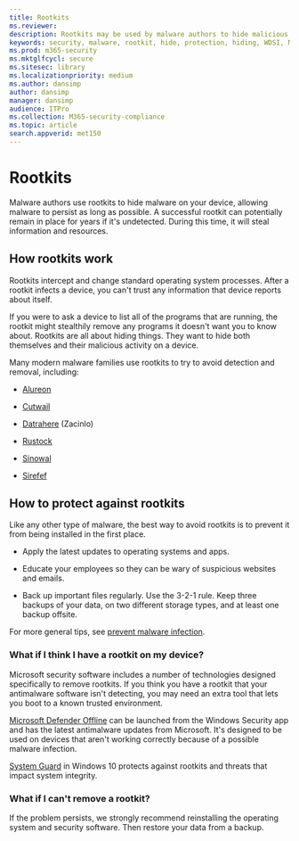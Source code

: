 ```yaml
---
title: Rootkits
ms.reviewer: 
description: Rootkits may be used by malware authors to hide malicious code on your computer and make malware or potentially unwanted software harder to remove.
keywords: security, malware, rootkit, hide, protection, hiding, WDSI, MMPC, Microsoft Malware Protection Center, rootkits, Sirefef, Rustock, Sinowal, Cutwail, malware, virus
ms.prod: m365-security
ms.mktglfcycl: secure
ms.sitesec: library
ms.localizationpriority: medium
ms.author: dansimp
author: dansimp
manager: dansimp
audience: ITPro
ms.collection: M365-security-compliance
ms.topic: article
search.appverid: met150
---
```

# Rootkits

Malware authors use rootkits to hide malware on your device, allowing malware to persist as long as possible. A successful rootkit can potentially remain in place for years if it's undetected. During this time, it will steal information and resources.

## How rootkits work

Rootkits intercept and change standard operating system processes. After a rootkit infects a device, you can't trust any information that device reports about itself.

If you were to ask a device to list all of the programs that are running, the rootkit might stealthily remove any programs it doesn't want you to know about. Rootkits are all about hiding things. They want to hide both themselves and their malicious activity on a device.

Many modern malware families use rootkits to try to avoid detection and removal, including:

* [Alureon](https://www.microsoft.com/security/portal/threat/encyclopedia/Entry.aspx?Name=Win32%2fAlureon)

* [Cutwail](https://www.microsoft.com/security/portal/threat/encyclopedia/Entry.aspx?Name=Win32%2fCutwail)

* [Datrahere](https://www.microsoft.com/wdsi/threats/malware-encyclopedia-description?Name=Trojan:Win64/Detrahere) (Zacinlo)

* [Rustock](https://www.microsoft.com/security/portal/threat/encyclopedia/entry.aspx?Name=Win32%2fRustock)

* [Sinowal](https://www.microsoft.com/security/portal/threat/encyclopedia/Entry.aspx?Name=Win32%2fSinowal)

* [Sirefef](https://www.microsoft.com/security/portal/threat/encyclopedia/Entry.aspx?Name=Win32%2fSirefef)

## How to protect against rootkits

Like any other type of malware, the best way to avoid rootkits is to prevent it from being installed in the first place.

* Apply the latest updates to operating systems and apps.

* Educate your employees so they can be wary of suspicious websites and emails.

* Back up important files regularly. Use the 3-2-1 rule. Keep three backups of your data, on two different storage types, and at least one backup offsite.

For more general tips, see [prevent malware infection](prevent-malware-infection.md).

### What if I think I have a rootkit on my device?

Microsoft security software includes a number of technologies designed specifically to remove rootkits. If you think you have a rootkit that your antimalware software isn't detecting, you may need an extra tool that lets you boot to a known trusted environment.

[Microsoft Defender Offline](https://support.microsoft.com/help/17466/microsoft-defender-offline-help-protect-my-pc) can be launched from the Windows Security app and has the latest antimalware updates from Microsoft. It's designed to be used on devices that aren't working correctly because of a possible malware infection.

[System Guard](https://cloudblogs.microsoft.com/microsoftsecure/2017/10/23/hardening-the-system-and-maintaining-integrity-with-windows-defender-system-guard/) in Windows 10 protects against rootkits and threats that impact system integrity.

### What if I can't remove a rootkit?

If the problem persists, we strongly recommend reinstalling the operating system and security software. Then restore your data from a backup.
